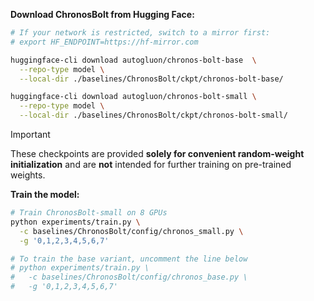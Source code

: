 **Download ChronosBolt from Hugging Face:**

```bash
# If your network is restricted, switch to a mirror first:
# export HF_ENDPOINT=https://hf-mirror.com

huggingface-cli download autogluon/chronos-bolt-base  \
  --repo-type model \
  --local-dir ./baselines/ChronosBolt/ckpt/chronos-bolt-base/

huggingface-cli download autogluon/chronos-bolt-small \
  --repo-type model \
  --local-dir ./baselines/ChronosBolt/ckpt/chronos-bolt-small/
```

> [!IMPORTANT]
> These checkpoints are provided **solely for convenient random-weight initialization** and are **not** intended for further training on pre-trained weights.

**Train the model:**

```bash
# Train ChronosBolt-small on 8 GPUs
python experiments/train.py \
  -c baselines/ChronosBolt/config/chronos_small.py \
  -g '0,1,2,3,4,5,6,7'

# To train the base variant, uncomment the line below
# python experiments/train.py \
#   -c baselines/ChronosBolt/config/chronos_base.py \
#   -g '0,1,2,3,4,5,6,7'
```